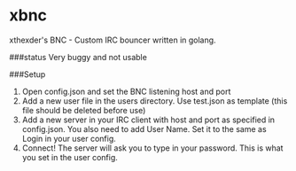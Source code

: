xbnc
====

xthexder's BNC - Custom IRC bouncer written in golang.

###status
Very buggy and not usable

###Setup
1. Open config.json and set the BNC listening host and port
2. Add a new user file in the users directory. Use test.json as template (this file should be deleted before use)
3. Add a new server in your IRC client with host and port as specified in config.json. You also need to add User Name. Set it to the same as Login in your user config.
4. Connect! The server will ask you to type in your password. This is what you set in the user config.
